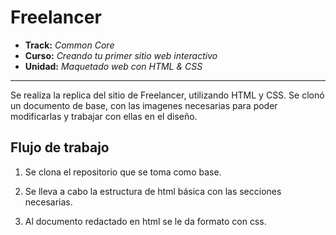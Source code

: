 # Freelancer

* **Track:** _Common Core_
* **Curso:** _Creando tu primer sitio web interactivo_
* **Unidad:** _Maquetado web con HTML & CSS_

***

Se realiza la replica del sitio de Freelancer, utilizando HTML y CSS. Se clonó un documento de base, con las imagenes necesarias para poder modificarlas y trabajar con ellas en el diseño.

## Flujo de trabajo

1. Se clona el repositorio que se toma como base.

2. Se lleva a cabo la estructura de html básica con las secciones necesarias.

3. Al documento redactado en html se le da formato con css.
